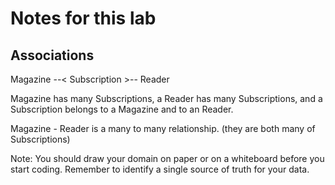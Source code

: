# Notes for this lab
## Associations
Magazine --< Subscription >-- Reader

Magazine has many Subscriptions, a Reader has many Subscriptions, and a Subscription belongs to a Magazine and to an Reader.

Magazine - Reader is a many to many relationship. (they are both many of Subscriptions)

Note: You should draw your domain on paper or on a whiteboard before you start coding. Remember to identify a single source of truth for your data.